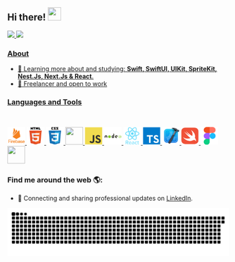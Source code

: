 

<!--
**LaylaEmanuele/LaylaEmanuele** is a ✨ _special_ ✨ repository because its `README.md` (this file) appears on your GitHub profile.

Here are some ideas to get you started:

- 🔭 I’m currently working on ...
- 🌱 I’m currently learning ...
- 👯 I’m looking to collaborate on ...
- 🤔 I’m looking for help with ...
- 💬 Ask me about ...
- 📫 How to reach me: ...
- 😄 Pronouns: ...
- ⚡ Fun fact: ...
-->

## Hi there! <img src="https://raw.githubusercontent.com/iampavangandhi/iampavangandhi/master/gifs/Hi.gif" width="30px" height = "30px"></h2>

 <div>
  <a href="https://github.com/LaylaEmanuele">
  <img height="180em" src="https://github-readme-stats.vercel.app/api?username=laylaemanuele&show_icons=true&theme=dracula&include_all_commits=true&count_private=true"/>
  <img height="180em" src="https://github-readme-stats.vercel.app/api/top-langs/?username=laylaemanuele&layout=compact&langs_count=7&theme=dracula"/>
</div>

### About

- 🌱 Learning more about and studying: **Swift, SwiftUI, UIKit, SpriteKit, Nest.Js, Next.Js & React**.
- 🤝 Freelancer and open to work

### Languages and Tools

<br/>

<p align="left">
 <a
    href="https://firebase.google.com/"
    target="_blank"
  >
    <img
      src="https://github.com/devicons/devicon/blob/master/icons/firebase/firebase-plain-wordmark.svg"
      width="40"
      height="40"
    />
  </a>
 <a
    href="https://www.w3.org/html/"
    target="_blank"
  >
    <img
      src="https://raw.githubusercontent.com/devicons/devicon/master/icons/html5/html5-original-wordmark.svg"
      width="40"
      height="40"
    />
  </a>
  <a
    href="https://www.w3schools.com/css/"
    target="_blank"
  >
    <img
      src="https://raw.githubusercontent.com/devicons/devicon/master/icons/css3/css3-original-wordmark.svg"
      width="40"
      height="40"
    />
  </a>
   <a
    href="https://www.postman.com/"
    target="_blank"
  >
    <img
      src="https://www.vectorlogo.zone/logos/getpostman/getpostman-icon.svg"
      width="40"
      height="40"
    />
  </a>
  <a
    href="https://developer.mozilla.org/en-US/docs/Web/JavaScript"
    target="_blank"
  >
    <img
      src="https://github.com/devicons/devicon/blob/master/icons/javascript/javascript-original.svg"
      width="40"
      height="40"
    />
  </a>
  <a href="https://nodejs.org" target="_blank">
    <img
      src="https://github.com/devicons/devicon/blob/master/icons/nodejs/nodejs-original-wordmark.svg"
      width="40"
      height="40"
    />
  </a>
 <!-- 
 <a href="https://www.postgresql.org" target="_blank">
    <img
      src="https://github.com/devicons/devicon/blob/master/icons/postgresql/postgresql-original-wordmark.svg"
      width="40"
      height="40"
    />
  </a>
 -->
  <a href="https://reactjs.org/" target="_blank">
    <img
      src="https://github.com/devicons/devicon/blob/master/icons/react/react-original-wordmark.svg"
      width="40"
      height="40"
    />
  </a>
  <a href="https://www.typescriptlang.org/" target="_blank">
     <img
      src="https://github.com/devicons/devicon/blob/master/icons/typescript/typescript-original.svg"
      width="40"
      height="40"
    />
  </a>
 <a href="https://developer.apple.com/xcode/" target="_blank">
     <img
      src="https://github.com/devicons/devicon/blob/master/icons/xcode/xcode-original.svg"
      width="40"
      height="40"
    />
  </a>
 <a href="https://swift.org/" target="_blank">
    <img
      src="https://github.com/devicons/devicon/blob/master/icons/swift/swift-original.svg"
      width="40"
      height="40"
    />
  </a>
  <a href="https://www.figma.com/" target="_blank">
    <img
      src="https://github.com/devicons/devicon/blob/master/icons/figma/figma-original.svg"
      width="40"
      height="40"
    />
  </a>
 <a href="https://git-scm.com/" target="_blank">
    <img
      src="https://www.vectorlogo.zone/logos/git-scm/git-scm-icon.svg"
      width="40"
      height="40"
    />
  </a>
</p>

### Find me around the web 🌎:

- 💼 Connecting and sharing professional updates on <a href="https://www.linkedin.com/in/layla-emanuele/">LinkedIn</a>.
<!-- - 📒 My <a href="">Portfolio</a> -->

<div> 
 
  ![Snake animation](https://github.com/laylaemanuele/laylaemanuele/blob/output/github-contribution-grid-snake.svg)
 
</div>

